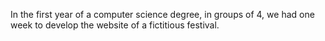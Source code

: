 In the first year of a computer science degree, in groups of 4, we had one week to develop the website of a fictitious festival. 
